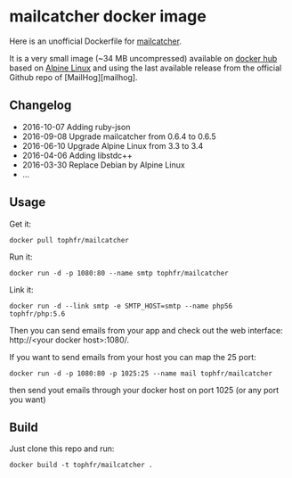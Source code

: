 # mailcatcher docker image

Here is an unofficial Dockerfile for [mailcatcher][mailcatcher].

It is a very small image (~34 MB uncompressed) available on [docker hub][dockerhubpage] based on [Alpine Linux][alpinehubpage] and using the last available release from the official Github repo of [MailHog][mailhog].


## Changelog

- 2016-10-07 Adding ruby-json
- 2016-09-08 Upgrade mailcatcher from 0.6.4 to 0.6.5
- 2016-06-10 Upgrade Alpine Linux from 3.3 to 3.4
- 2016-04-06 Adding libstdc++
- 2016-03-30 Replace Debian by Alpine Linux
- ...


## Usage

Get it:

    docker pull tophfr/mailcatcher

Run it:

    docker run -d -p 1080:80 --name smtp tophfr/mailcatcher

Link it:

    docker run -d --link smtp -e SMTP_HOST=smtp --name php56 tophfr/php:5.6
    
Then you can send emails from your app and check out the web interface: http://\<your docker host\>:1080/.


If you want to send emails from your host you can map the 25 port:

    docker run -d -p 1080:80 -p 1025:25 --name mail tophfr/mailcatcher

then send yout emails through your docker host on port 1025 (or any port you want)


## Build

Just clone this repo and run:

    docker build -t tophfr/mailcatcher .


  [mailcatcher]: http://mailcatcher.me/ "MailCatcher fake SMTP server with web interface" 
  [dockerhubpage]: https://hub.docker.com/r/tophfr/mailcatcher/ "Mailcatcher docker hub page"
  [alpinehubpage]: https://hub.docker.com/_/alpine/ "A minimal Docker image based on Alpine Linux with a complete package index and only 5 MB in size!"
